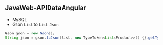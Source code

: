 ## JavaWeb-APIDataAngular

- MySQL
- Gson `List` to `List Json`
```java
Gson gson = new Gson(); 
String json = gson.toJson(list, new TypeToken<List<Product>>() {}.getType());
```
